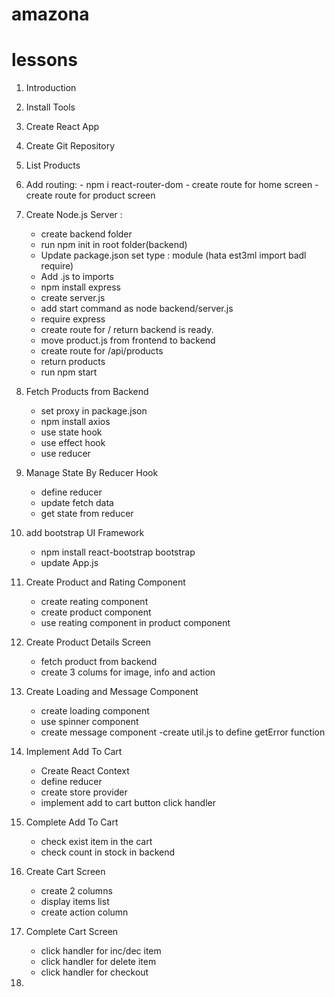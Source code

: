 # amazona


# lessons

1. Introduction
2. Install Tools
3. Create React App
4. Create Git Repository
5. List Products
6. Add routing: - npm i react-router-dom
                - create route for home screen
                - create route for product screen
7. Create Node.js Server :
    - create backend folder
    - run npm init in root folder(backend)
    - Update package.json set type : module (hata est3ml import badl require)
    - Add .js to imports
    - npm install express
    - create server.js
    - add start command as node backend/server.js
    - require express
    - create route for / return backend is ready.
    - move product.js from frontend to backend
    - create route for /api/products
    - return products
    - run npm start

8. Fetch Products from Backend
    - set proxy in package.json
    - npm install axios
    - use state hook
    - use effect hook
    - use reducer    

9. Manage State By Reducer Hook
    - define reducer
    - update fetch data
    - get state from reducer

10. add bootstrap UI Framework
    - npm install react-bootstrap bootstrap
    - update App.js

11. Create Product and Rating Component
    - create reating component
    - create product component
    - use reating component in product component

12. Create Product Details Screen
    - fetch product from backend
    - create 3 colums for image, info and action

13. Create Loading and Message Component
    - create loading component
    - use spinner component
    - create message component
    -create util.js to define getError function

14. Implement Add To Cart
    - Create React Context
    - define reducer
    - create store provider
    - implement add to cart button click handler

15. Complete Add To Cart 
    - check exist item in the cart
    - check count in stock in backend

16. Create Cart Screen 
    - create 2 columns
    - display items list
    - create action column

17. Complete    Cart Screen
    - click handler for inc/dec item
    - click handler for delete item
    - click handler for checkout

18. 